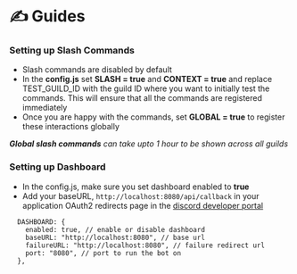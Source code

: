 # ✍ Guides

### Setting up Slash Commands

- Slash commands are disabled by default
- In the **config.js** set **SLASH = true** and **CONTEXT = true** and replace TEST_GUILD_ID with the guild ID where you want to initially test the commands. This will ensure that all the commands are registered immediately
- Once you are happy with the commands, set **GLOBAL = true** to register these interactions globally

_**Global slash commands** can take upto 1 hour to be shown across all guilds_

### Setting up Dashboard

- In the config.js, make sure you set dashboard enabled to **true**
- Add your baseURL, `http://localhost:8080/api/callback` in your application OAuth2 redirects page in the [discord developer portal](https://discord.com/developers/applications)

```
  DASHBOARD: {
    enabled: true, // enable or disable dashboard
    baseURL: "http://localhost:8080", // base url
    failureURL: "http://localhost:8080", // failure redirect url
    port: "8080", // port to run the bot on
  },
```
